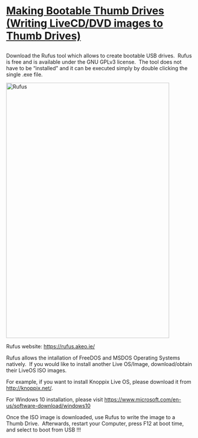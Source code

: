 # <p><strong><u>Making Bootable Thumb Drives (Writing LiveCD/DVD images to Thumb Drives)</u></strong></p>
<p>Download the Rufus tool which allows to create bootable USB drives.  Rufus is free and is available under the GNU GPLv3 license.  The tool does not have to be “installed” and it can be executed simply by double clicking the single .exe file.</p>
<p><img class="alignnone" src="https://farm6.staticflickr.com/5751/22090096375_75f641ccdf_o.png" alt="Rufus" width="441" height="692" /></p>
<p>Rufus website: <a href="https://rufus.akeo.ie/" target="_blank" rel="noopener">https://rufus.akeo.ie/</a></p>
<p>Rufus allows the intallation of FreeDOS and MSDOS Operating Systems natively.  If you would like to install another Live OS/Image, download/obtain their LiveOS ISO images.</p>
<p>For example, if you want to install Knoppix Live OS, please download it from <a href="http://knoppix.net/" target="_blank" rel="noopener">http://knoppix.net/</a>.</p>
<p>For Windows 10 installation, please visit <a href="https://www.microsoft.com/en-us/software-download/windows10" target="_blank" rel="noopener">https://www.microsoft.com/en-us/software-download/windows10</a></p>
<p>Once the ISO image is downloaded, use Rufus to write the image to a Thumb Drive.  Afterwards, restart your Computer, press F12 at boot time, and select to boot from USB !!!</p>
